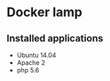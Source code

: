 Docker lamp
============

Installed applications
-----------------------

- Ubuntu 14.04
- Apache 2
- php 5.6

